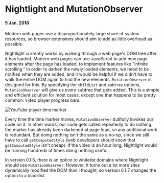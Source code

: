 # Nightlight and MutationObserver
#### 5 Jan. 2018

Modern web pages use a disproportionately large share of system resources, so browser extensions should aim to add as little overhead as possible.

Nightlight currently works by walking through a web page's DOM tree after it has loaded. Modern web pages can use JavaScript to add new page elements after the page has loaded, to implement features like "infinite scrolling." In order to darken the newly loaded elements, we need to be notified when they are added, and it would be helpful if we didn't have to walk the entire DOM again to find the new elements. `MutationObserver` is designed for this. By specifying the `childList` and `subtree` options, `MutationObserver` will give us every subtree that gets added. This is a simple and efficient solution for most cases, except one that happens to be pretty common: video player progress bars.

![YouTube player time marker](/images/youtube_player_time_marker.png)

Every time the time marker moves, `MutationObserver` dutifully invokes our code on it. In other words, our code gets called repeatedly to do nothing: the marker has already been darkened at page load, so any additional work is redundant. But doing nothing isn't the same as a no-op, since we still have to call `getComputedStyle` (web developers should know that `getComputedStyle` isn't cheap). If the video is an hour long, Nightlight would be running hundreds of times doing nothing useful.

In version 0.1.6, there is an option to whitelist domains where Nightlight should use `MutationObserver`. However, it turns out a lot more sites dynamically modified the DOM than I thought, so version 0.1.7 changes the option to a blacklist.